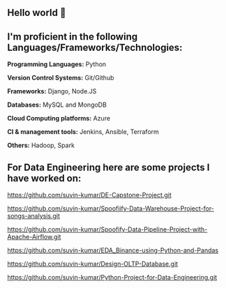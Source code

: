 ## Hello world 👋




## I'm proficient in the following Languages/Frameworks/Technologies:

**Programming Languages:** Python

**Version Control Systems:** Git/Github

**Frameworks:** Django, Node.JS

**Databases:**  MySQL and MongoDB

**Cloud Computing platforms:** Azure 

**CI & management tools:** Jenkins, Ansible, Terraform

**Others:** Hadoop, Spark 



## **For Data Engineering here are some projects I have worked on:**

https://github.com/suvin-kumar/DE-Capstone-Project.git

https://github.com/suvin-kumar/Spoofiify-Data-Warehouse-Project-for-songs-analysis.git

https://github.com/suvin-kumar/Spoofify-Data-Pipeline-Project-with-Apache-Airflow.git

https://github.com/suvin-kumar/EDA_Binance-using-Python-and-Pandas

https://github.com/suvin-kumar/Design-OLTP-Database.git

https://github.com/suvin-kumar/Python-Project-for-Data-Engineering.git


<!---
suvin-kumar/suvin-kumar is a ✨ special ✨ repository because its `README.md` (this file) appears on your GitHub profile.
You can click the Preview link to take a look at your changes.
--->
